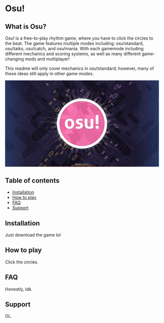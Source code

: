 # Osu!
## What is Osu?

Osu! is a free-to-play rhythm game, where you have to click the circles to the beat. The game features multiple modes including: osu!standard, osu!taiko, osu!catch, and osu!mania. 
With each gamemode including different mechanics and scoring systems, as well as many different game-changing mods and multiplayer!

This readme will only cover mechanics in osu!standard; however, many of these ideas still apply in other game modes. 

![popular-free-rhythm-game-osu-now-provides-a-linux-build-with-releases.jpg](https://github.com/Atunez/Atunez.github.io/blob/main/popular-free-rhythm-game-osu-now-provides-a-linux-build-with-releases.jpg?raw=true)

## Table of contents

- [Installation](#heading)
- [How to play](#heading-1)
- [FAQ](#heading-2)
- [Support](#heading-3)

<!-- toc -->

## Installation

Just download the game lol

## How to play

Click the circles.

## FAQ

Honestly, Idk.

## Support

GL.

